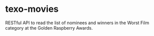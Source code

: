 # texo-movies
RESTful API to read the list of nominees and winners in the Worst Film category at the Golden Raspberry Awards.
